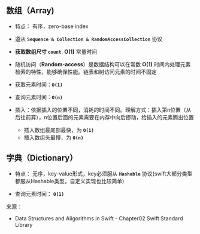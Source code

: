 ## 数组（Array)

- 特点： 有序，zero-base index

- 遵从 **`Sequence & Collection & RandomAccessCollection`** 协议

- **获取数组尺寸 `count`**: **O(1)** 常量时间

- 随机访问（**Random-access**）是数据结构可以在常数 **O(1)** 时间内处理元素检索的特性，能够确保性能。链表和树访问元素的时间不固定

- 获取元素时间：**`O(1)`**

- 查询元素时间：**`O(n)`**

- 插入：依据插入的位置不同，消耗的时间不同。理解方式：插入第n位置（从后往前算），n位置后面的元素需要在内存中向后挪动，给插入的元素腾出位置

  - 插入数组最尾部最快，为 **`O(1)`**
  - 插入数组头最慢，为 **`O(n)`**


## 字典（Dictionary）

- 特点： 无序，key-value形式，key必须服从 **`Hashable`** 协议(swift大部分类型都服从Hashable类型，自定义实现也比较简单)

- 查询元素时间： **`O(1)`**


来源：

- Data Structures and Aligorithms in Swift - Chapter02 Swift Standard Library